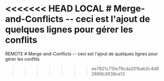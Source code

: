 <<<<<<< HEAD
LOCAL # Merge-and-Conflicts -- ceci est l'ajout de quelques lignes pour gérer les conflits 
=======
REMOTE # Merge-and-Conflicts -- ceci est l'ajout de quelques lignes pour gérer les conflits 
>>>>>>> ee7821c710e79cda201bab2c4d82886b3638ce12

